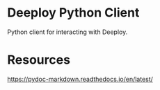# Deeploy Python Client

Python client for interacting with Deeploy.

# Resources

https://pydoc-markdown.readthedocs.io/en/latest/